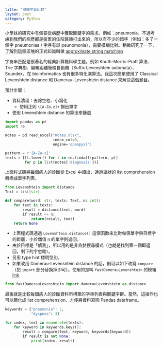 ```yaml
---
title: "模糊字串比對"
layout: post
category: Python
---
```


小學妹的研究中有個要從病歷中獲取關鍵字的需求。例如：pneumonia，不過考慮到我們的病歷都是疲累的住院醫師打出來的，所以有不少的錯字（例如：多了一個字 pneumoniaa / 字序有誤 peunomonia），需要模糊比對。稍微研究了一下，了解到這個區塊的正式知識叫做 [approximate string matching](https://en.wikipedia.org/wiki/Approximate_string_matching)

字符串匹配是很著名的經典計算機科學主題。例如 Knuth-Morris-Pratt 算法、Trie 字典樹、編輯距離後綴自動機（Suffix Levenshtein automata）、Soundex。在 bioinformatics 也有很多特化演算法。我這次簡單使用了 Classical Levenshtein distance 和 Damerau–Levenshtein distance 來解決這個題目。

預計步驟：

- 資料清理：去除空格、小寫化
  - 使用正則 `\[A-Za-z]+` 撈出單字
- 使用 Levenshtein distance 的算法來篩選

```python
import pandas as pd
import re

notes = pd.read_excel("notes.xlsx",
                      index_col=0,
                      engine='openpyxl')

pattern = r'[A-Za-z]'
texts = [[t.lower() for t in re.findall(pattern, p)]
         for p in list(notes['diagnosis'])]
```

上面程式碼將每個病人的診斷從 Excel 中讀出，通過巢狀的 list comprehension 轉換成單字列表。

```python
from Levenshtein import distance
Text = list[str]

def compare(word: str, texts: Text, n: int):
    for text in texts:
        result = distance(text, word)
        if result <= n:
            return(result, text)
    return None
```

- 上面程式碼通過 `Levenshtein.distance()` 這個函數來比對每個單字與目標字的距離，小於閾值 n 的單字則返回。
- 由於目標是「偵測」，所以用的是非貪婪搜尋模式（也就是找到第一個即返回，剩下的字忽略）。
- 另用 type hint 標明型別。
- 如果改用 Damerau-Levenshtein distance 的話，則可以如下改寫 `compare`（把 `import` 部分替換掉即可）。使用的是叫 `fastDamerauLevenshtein` 的模組 [link](https://pypi.org/project/fastDamerauLevenshtein/)

```python
from fastDamerauLevenshtein import damerauLevenshtein as distance
```

最後就是比較每個病人的診斷資料所構築的字串列表與關鍵字群。當然，這操作也可以簡化成 list comprehension，方便將資料寫回 Pandas dataframe。

```python
keywords = {"pneumonia": 3,
            "dyspnea": 3}

for index, text in enumerate(texts):
    for keyword in keywords.keys():
        result = compare(text, keyword, keywords[keyword])
        if result is not None:
            print(index, result)
```
